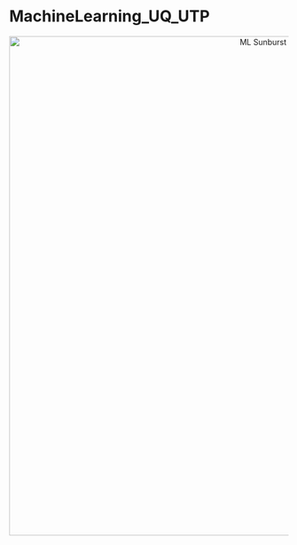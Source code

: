 # MachineLearning_UQ_UTP

<div>
    <a href="https://plotly.com/~SolClover/40/" target="_blank" title="ML Sunburst" style="display: block; text-align: center;"><img src="https://plotly.com/~SolClover/40.png" alt="ML Sunburst" style="max-width: 100%;width: 900px;"  width="900" onerror="this.onerror=null;this.src='https://plotly.com/404.png';" /></a>
    <script data-plotly="SolClover:40" src="https://plotly.com/embed.js" async></script>
</div>

